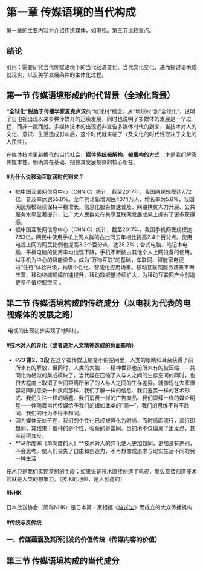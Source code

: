 #  第一章	传媒语境的当代构成

第一章的主要内容为介绍传统媒体，如电视。第三节比较重点。

##  绪论

​	引用：需要研究当代传媒语境下的当代经济变化、当代文化变化，进而探讨语境成就现实，以及美学发展条件的主体化过程。

##  第一节	传媒语境形成的时代背景（全球化背景）



​	**“全球化”**脱胎于**传播学家麦克卢汉**的“地球村“概念。从”地球村“到”全球化“，说明了自电视出现以来多种传媒介的迅疾发展，同时也说明了多媒体的发展是一个过程，而非一蹴而就。多媒体技术的出现远非宣告多媒体时代的到来，当技术对人的文化、意识、生活造成影响后，这个时代就来临了（及文化的时代性取决于文化的人民性）。

​	在媒体技术更新换代的当代社会，**媒体传统被解构、被重构的方式**，才是我们解答传媒本性、明确其在基础、把握其发展规律的核心所在。



#### #为什么说移动互联网时代到来？

+ 据中国互联网信息中心（CNNIC）统计，截至2017年，我国网民规模达7.72亿，普及率达到55.8%。全年共计新增网民4074万人，增长率为5.6%，我国网民规模继续保持平稳增长。信息化服务快速普及、网络扶贫大力开展、公共服务水平显著提升，让广大人民群众在共享互联网发展成果上拥有了更多获得感。
+ 据中国互联网信息中心（CNNIC）统计，截至2017年，我国手机网民规模达7.53亿，网民中使用手机上网人群的占比同去年相比提高2.4个百分点。使用电视上网的网民比例也提高3.2个百分点，达28.2%；台式电脑、笔记本电脑、平板电脑的使用率均出现下降，手机不断挤占其他个人上网设备的使用。以手机为中心的智能设备，成为“万物互联”的基础，车联网、智能家电促进“住行”体验升级，构筑个性化、智能化应用场景。移动互联网服务场景不断丰富、移动终端规模加速提升、移动数据量持续扩大，为移动互联网产业创造更多价值挖掘空间 。



##  第二节	传媒语境构成的传统成分（以电视为代表的电视媒体的发展之路）

​	电视的出现初步实现了地球村。

#### #技术对人的异化（或者说对人文精神造成的负面影响）

+  **P73 第2、3段**   在这个被传媒压缩变小的空间里，人类的眼睛和耳朵获得了前所未有的解放，但同时，人类的大脑——精神世界也前所未有的被压缩——共同化为相似的集成模块了。当代媒在压缩了人与人之间的生存空间的同时，也很大程度上取消了空间距离所带了的人与人之间的生存差异。就像现在大家很容易同时感染一种疾病那样，我们了解一样的信息、我们鉴赏一样的艺术形式、我们关注一样的话题、我们消费一样的广告商品、我们崇拜一样的媒介明星——伴随着当代传媒给予我们的诸如此类的“同一”，我们的思维不得不趋同、我们的行为不得不趋同。
+ 因为媒体无处不在，我们的个性化已经被异化为时尚，而时尚即流行，流行即趋同，其结果：播种的是个性，收获的是雷同。目的地不仅偏离了出发点，甚至适得其反。
+ **马尔库塞《单向度的人》**技术对人的异化使人更加趋同，更加没有差别，不会思考。使人们丧失了自由和创造力，不再想像或追求与现实生活不同的另一种生活 

技术只是我们实现梦想的手段；如果说是技术直接创造了电视，那么直接创造技术的就是人类的想象力。（技术的地位，是人创造的）

#### #NHK

日本放送协会（简称NHK）是日本第一家根据《[放送法](https://baike.baidu.com/item/%E6%94%BE%E9%80%81%E6%B3%95/5826319)》而成立的大众传播机构 

#### #传统与反传统



###  一、传媒蕴涵及其所引发的价值传统（传媒内容的价值）



##  第三节	传媒语境构成的当代成分